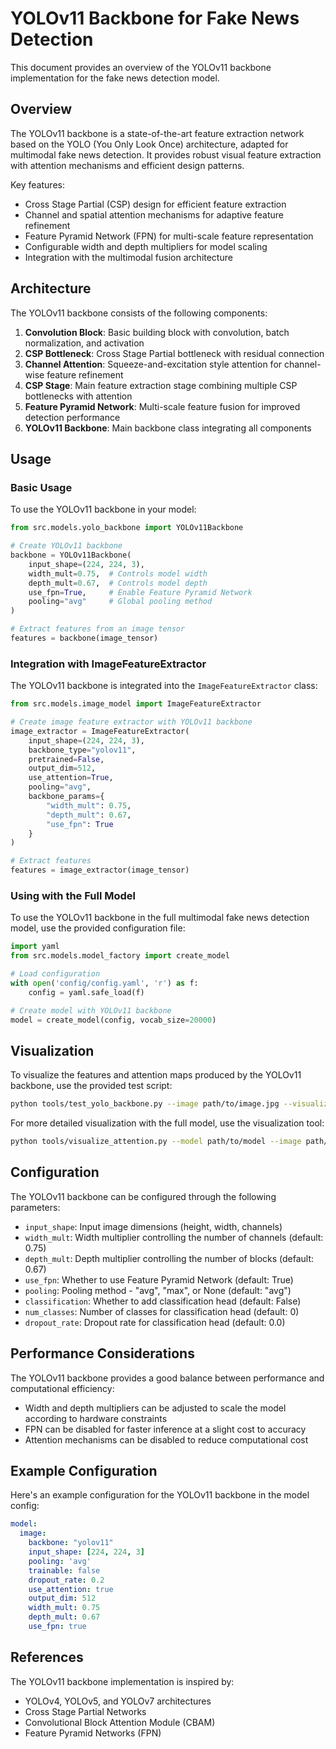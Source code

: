 # YOLOv11 Backbone for Fake News Detection

This document provides an overview of the YOLOv11 backbone implementation for the fake news detection model.

## Overview

The YOLOv11 backbone is a state-of-the-art feature extraction network based on the YOLO (You Only Look Once) architecture, adapted for multimodal fake news detection. It provides robust visual feature extraction with attention mechanisms and efficient design patterns.

Key features:
- Cross Stage Partial (CSP) design for efficient feature extraction
- Channel and spatial attention mechanisms for adaptive feature refinement
- Feature Pyramid Network (FPN) for multi-scale feature representation
- Configurable width and depth multipliers for model scaling
- Integration with the multimodal fusion architecture

## Architecture

The YOLOv11 backbone consists of the following components:

1. **Convolution Block**: Basic building block with convolution, batch normalization, and activation
2. **CSP Bottleneck**: Cross Stage Partial bottleneck with residual connection
3. **Channel Attention**: Squeeze-and-excitation style attention for channel-wise feature refinement
4. **CSP Stage**: Main feature extraction stage combining multiple CSP bottlenecks with attention
5. **Feature Pyramid Network**: Multi-scale feature fusion for improved detection performance
6. **YOLOv11 Backbone**: Main backbone class integrating all components

## Usage

### Basic Usage

To use the YOLOv11 backbone in your model:

```python
from src.models.yolo_backbone import YOLOv11Backbone

# Create YOLOv11 backbone
backbone = YOLOv11Backbone(
    input_shape=(224, 224, 3),
    width_mult=0.75,  # Controls model width
    depth_mult=0.67,  # Controls model depth
    use_fpn=True,     # Enable Feature Pyramid Network
    pooling="avg"     # Global pooling method
)

# Extract features from an image tensor
features = backbone(image_tensor)
```

### Integration with ImageFeatureExtractor

The YOLOv11 backbone is integrated into the `ImageFeatureExtractor` class:

```python
from src.models.image_model import ImageFeatureExtractor

# Create image feature extractor with YOLOv11 backbone
image_extractor = ImageFeatureExtractor(
    input_shape=(224, 224, 3),
    backbone_type="yolov11",
    pretrained=False,
    output_dim=512,
    use_attention=True,
    pooling="avg",
    backbone_params={
        "width_mult": 0.75,
        "depth_mult": 0.67,
        "use_fpn": True
    }
)

# Extract features
features = image_extractor(image_tensor)
```

### Using with the Full Model

To use the YOLOv11 backbone in the full multimodal fake news detection model, use the provided configuration file:

```python
import yaml
from src.models.model_factory import create_model

# Load configuration
with open('config/config.yaml', 'r') as f:
    config = yaml.safe_load(f)

# Create model with YOLOv11 backbone
model = create_model(config, vocab_size=20000)
```

## Visualization

To visualize the features and attention maps produced by the YOLOv11 backbone, use the provided test script:

```bash
python tools/test_yolo_backbone.py --image path/to/image.jpg --visualize
```

For more detailed visualization with the full model, use the visualization tool:

```bash
python tools/visualize_attention.py --model path/to/model --image path/to/image.jpg --text "Sample news text"
```

## Configuration

The YOLOv11 backbone can be configured through the following parameters:

- `input_shape`: Input image dimensions (height, width, channels)
- `width_mult`: Width multiplier controlling the number of channels (default: 0.75)
- `depth_mult`: Depth multiplier controlling the number of blocks (default: 0.67)
- `use_fpn`: Whether to use Feature Pyramid Network (default: True)
- `pooling`: Pooling method - "avg", "max", or None (default: "avg")
- `classification`: Whether to add classification head (default: False)
- `num_classes`: Number of classes for classification head (default: 0)
- `dropout_rate`: Dropout rate for classification head (default: 0.0)

## Performance Considerations

The YOLOv11 backbone provides a good balance between performance and computational efficiency:

- Width and depth multipliers can be adjusted to scale the model according to hardware constraints
- FPN can be disabled for faster inference at a slight cost to accuracy
- Attention mechanisms can be disabled to reduce computational cost

## Example Configuration

Here's an example configuration for the YOLOv11 backbone in the model config:

```yaml
model:
  image:
    backbone: "yolov11"
    input_shape: [224, 224, 3]
    pooling: 'avg'
    trainable: false
    dropout_rate: 0.2
    use_attention: true
    output_dim: 512
    width_mult: 0.75
    depth_mult: 0.67
    use_fpn: true
```

## References

The YOLOv11 backbone implementation is inspired by:
- YOLOv4, YOLOv5, and YOLOv7 architectures
- Cross Stage Partial Networks
- Convolutional Block Attention Module (CBAM)
- Feature Pyramid Networks (FPN) 